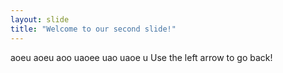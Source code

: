 ```yaml
---
layout: slide
title: "Welcome to our second slide!"
---
```

aoeu aoeu aoo uaoee uao uaoe u
Use the left arrow to go back!
